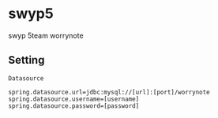 # swyp5
swyp 5team worrynote

## Setting

```
Datasource

spring.datasource.url=jdbc:mysql://[url]:[port]/worrynote 
spring.datasource.username=[username]
spring.datasource.password=[password]
```